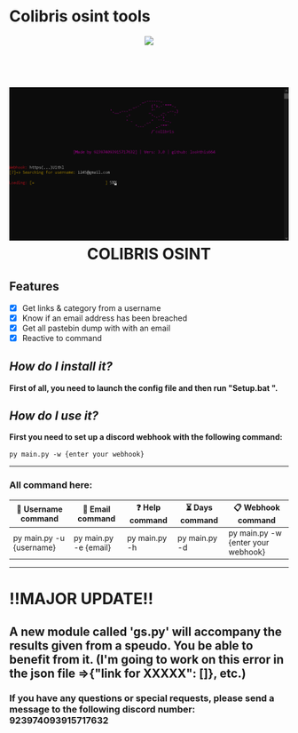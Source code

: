 # Colibris osint tools

<p align="center">
  <a href="">
    <img src="https://img.shields.io/badge/last%20update-27%2F09%2F23-red">
  </a>

<h1 align="center">
  <br>
  <img src="photo/2.png" width=650>
  <br>
  COLIBRIS OSINT
  <br>
</h1>


## **Features**
- [x] Get links & category from a username
- [X] Know if an email address has been breached
- [X] Get all pastebin dump with with an email
- [X] Reactive to command

## **_How do I install it?_**
**First of all, you need to launch the config file and then run "Setup.bat ".**


## **_How do I use it?_**
**First you need to set up a discord webhook with the following command:**
```
py main.py -w {enter your webhook}
```
___

### All command here:
| **👀 Username command**  | **📩 Email command** | **❓ Help command** | **⏳ Days command** | **📋 Webhook command** |
| ------------- | ------------- |  ------------- | ------------- | ------------- |
| py main.py -u {username}  | py main.py -e {email} |  py main.py -h | py main.py -d | py main.py -w {enter your webhook}| 
___

# **!!MAJOR UPDATE!!**
## A new module called 'gs.py' will accompany the results given from a speudo. You be able to benefit from it. (I'm going to work on this error in the json file =>{"link for XXXXX": []}, etc.)


### If you have any questions or special requests, please send a message to the following discord number: **923974093915717632**



